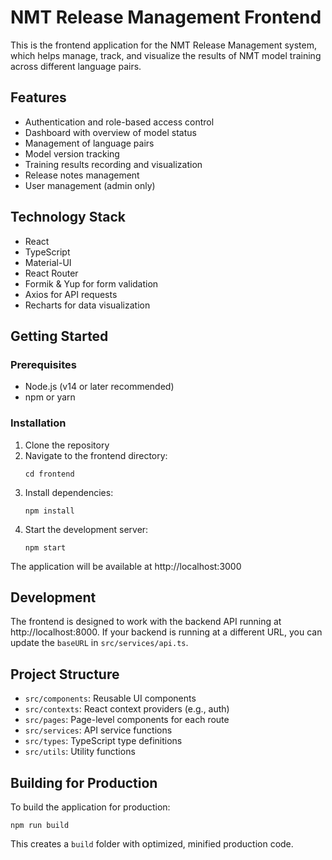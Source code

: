 # NMT Release Management Frontend

This is the frontend application for the NMT Release Management system, which helps manage, track, and visualize the results of NMT model training across different language pairs.

## Features

- Authentication and role-based access control
- Dashboard with overview of model status
- Management of language pairs
- Model version tracking
- Training results recording and visualization
- Release notes management
- User management (admin only)

## Technology Stack

- React
- TypeScript
- Material-UI
- React Router
- Formik & Yup for form validation
- Axios for API requests
- Recharts for data visualization

## Getting Started

### Prerequisites

- Node.js (v14 or later recommended)
- npm or yarn

### Installation

1. Clone the repository
2. Navigate to the frontend directory:
   ```
   cd frontend
   ```
3. Install dependencies:
   ```
   npm install
   ```
4. Start the development server:
   ```
   npm start
   ```

The application will be available at http://localhost:3000

## Development

The frontend is designed to work with the backend API running at http://localhost:8000. If your backend is running at a different URL, you can update the `baseURL` in `src/services/api.ts`.

## Project Structure

- `src/components`: Reusable UI components
- `src/contexts`: React context providers (e.g., auth)
- `src/pages`: Page-level components for each route
- `src/services`: API service functions
- `src/types`: TypeScript type definitions
- `src/utils`: Utility functions

## Building for Production

To build the application for production:

```
npm run build
```

This creates a `build` folder with optimized, minified production code.
